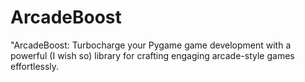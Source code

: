 # ArcadeBoost
"ArcadeBoost: Turbocharge your Pygame game development with a powerful (I wish so) library for crafting engaging arcade-style games effortlessly.
